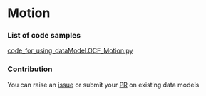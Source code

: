 # Motion

### List of code samples 

<!-- 50-List of code -->

<!-- [code entry](link) -->
[code_for_using_dataModel.OCF_Motion.py](https://github.com/smart-data-models/dataModel.OCF/blob/master/Motion/code/code_for_using_dataModel.OCF_Motion.py)


<!-- /50-List of code -->

### Contribution
You can raise an [issue](https://github.com/smart-data-models/dataModel.OCF/issues) or submit your [PR](https://github.com/smart-data-models/dataModel.OCF/pulls) on existing data models
